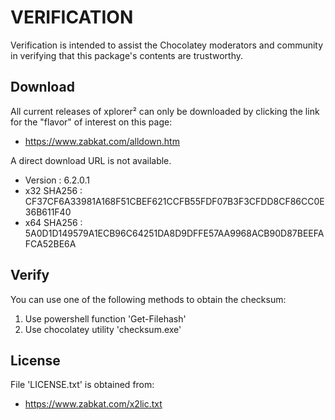 # VERIFICATION
Verification is intended to assist the Chocolatey moderators and community in verifying that this package's contents are trustworthy.

## Download
All current releases of xplorer² can only be downloaded by clicking the link
for the "flavor" of interest on this page:

- https://www.zabkat.com/alldown.htm

A direct download URL is not available.   

- Version    : 6.2.0.1
- x32 SHA256 : CF37CF6A33981A168F51CBEF621CCFB55FDF07B3F3CFDD8CF86CC0E36B611F40
- x64 SHA256 : 5A0D1D149579A1ECB96C64251DA8D9DFFE57AA9968ACB90D87BEEFAFCA52BE6A

## Verify
You can use one of the following methods to obtain the checksum:
1. Use powershell function 'Get-Filehash'
2. Use chocolatey utility 'checksum.exe'


## License
File 'LICENSE.txt' is obtained from:
- https://www.zabkat.com/x2lic.txt
